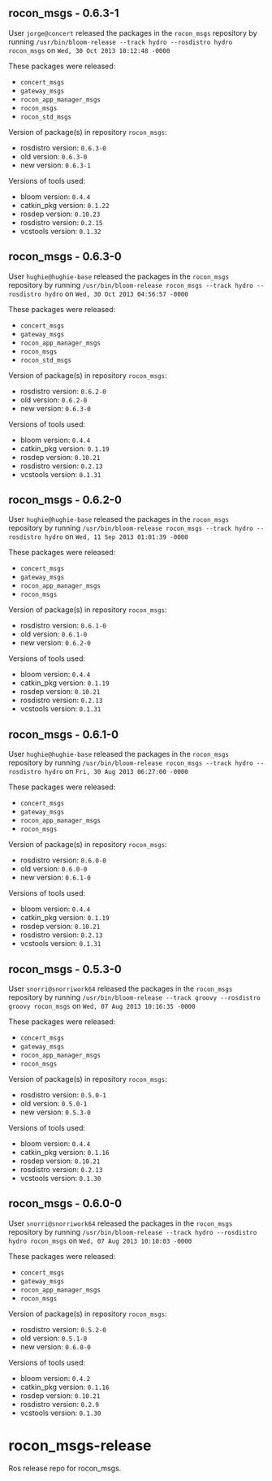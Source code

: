## rocon_msgs - 0.6.3-1

User `jorge@concert` released the packages in the `rocon_msgs` repository by running `/usr/bin/bloom-release --track hydro --rosdistro hydro rocon_msgs` on `Wed, 30 Oct 2013 10:12:48 -0000`

These packages were released:
- `concert_msgs`
- `gateway_msgs`
- `rocon_app_manager_msgs`
- `rocon_msgs`
- `rocon_std_msgs`

Version of package(s) in repository `rocon_msgs`:
- rosdistro version: `0.6.3-0`
- old version: `0.6.3-0`
- new version: `0.6.3-1`

Versions of tools used:
- bloom version: `0.4.4`
- catkin_pkg version: `0.1.22`
- rosdep version: `0.10.23`
- rosdistro version: `0.2.15`
- vcstools version: `0.1.32`


## rocon_msgs - 0.6.3-0

User `hughie@hughie-base` released the packages in the `rocon_msgs` repository by running `/usr/bin/bloom-release rocon_msgs --track hydro --rosdistro hydro` on `Wed, 30 Oct 2013 04:56:57 -0000`

These packages were released:
- `concert_msgs`
- `gateway_msgs`
- `rocon_app_manager_msgs`
- `rocon_msgs`
- `rocon_std_msgs`

Version of package(s) in repository `rocon_msgs`:
- rosdistro version: `0.6.2-0`
- old version: `0.6.2-0`
- new version: `0.6.3-0`

Versions of tools used:
- bloom version: `0.4.4`
- catkin_pkg version: `0.1.19`
- rosdep version: `0.10.21`
- rosdistro version: `0.2.13`
- vcstools version: `0.1.31`


## rocon_msgs - 0.6.2-0

User `hughie@hughie-base` released the packages in the `rocon_msgs` repository by running `/usr/bin/bloom-release rocon_msgs --track hydro --rosdistro hydro` on `Wed, 11 Sep 2013 01:01:39 -0000`

These packages were released:
- `concert_msgs`
- `gateway_msgs`
- `rocon_app_manager_msgs`
- `rocon_msgs`

Version of package(s) in repository `rocon_msgs`:
- rosdistro version: `0.6.1-0`
- old version: `0.6.1-0`
- new version: `0.6.2-0`

Versions of tools used:
- bloom version: `0.4.4`
- catkin_pkg version: `0.1.19`
- rosdep version: `0.10.21`
- rosdistro version: `0.2.13`
- vcstools version: `0.1.31`


## rocon_msgs - 0.6.1-0

User `hughie@hughie-base` released the packages in the `rocon_msgs` repository by running `/usr/bin/bloom-release rocon_msgs --track hydro --rosdistro hydro` on `Fri, 30 Aug 2013 06:27:00 -0000`

These packages were released:
- `concert_msgs`
- `gateway_msgs`
- `rocon_app_manager_msgs`
- `rocon_msgs`

Version of package(s) in repository `rocon_msgs`:
- rosdistro version: `0.6.0-0`
- old version: `0.6.0-0`
- new version: `0.6.1-0`

Versions of tools used:
- bloom version: `0.4.4`
- catkin_pkg version: `0.1.19`
- rosdep version: `0.10.21`
- rosdistro version: `0.2.13`
- vcstools version: `0.1.31`


## rocon_msgs - 0.5.3-0

User `snorri@snorriwork64` released the packages in the `rocon_msgs` repository by running `/usr/bin/bloom-release --track groovy --rosdistro groovy rocon_msgs` on `Wed, 07 Aug 2013 10:16:35 -0000`

These packages were released:
- `concert_msgs`
- `gateway_msgs`
- `rocon_app_manager_msgs`
- `rocon_msgs`

Version of package(s) in repository `rocon_msgs`:
- rosdistro version: `0.5.0-1`
- old version: `0.5.0-1`
- new version: `0.5.3-0`

Versions of tools used:
- bloom version: `0.4.4`
- catkin_pkg version: `0.1.16`
- rosdep version: `0.10.21`
- rosdistro version: `0.2.13`
- vcstools version: `0.1.30`


## rocon_msgs - 0.6.0-0

User `snorri@snorriwork64` released the packages in the `rocon_msgs` repository by running `/usr/bin/bloom-release --track hydro --rosdistro hydro rocon_msgs` on `Wed, 07 Aug 2013 10:10:03 -0000`

These packages were released:
- `concert_msgs`
- `gateway_msgs`
- `rocon_app_manager_msgs`
- `rocon_msgs`

Version of package(s) in repository `rocon_msgs`:
- rosdistro version: `0.5.2-0`
- old version: `0.5.1-0`
- new version: `0.6.0-0`

Versions of tools used:
- bloom version: `0.4.2`
- catkin_pkg version: `0.1.16`
- rosdep version: `0.10.21`
- rosdistro version: `0.2.9`
- vcstools version: `0.1.30`


rocon_msgs-release
==================

Ros release repo for rocon_msgs.